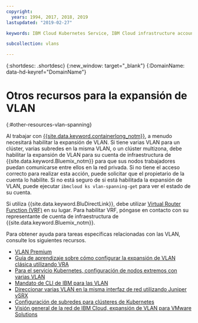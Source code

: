 ```yaml
---
copyright:
  years: 1994, 2017, 2018, 2019
lastupdated: "2019-02-27"

keywords: IBM Cloud Kubernetes Service, IBM Cloud infrastructure account, private network

subcollection: vlans

---
```


{:shortdesc: .shortdesc}
{:new_window: target="_blank"}
{:DomainName: data-hd-keyref="DomainName"}

# Otros recursos para la expansión de VLAN
{:#other-resources-vlan-spanning}

Al trabajar con [{{site.data.keyword.containerlong_notm}}](https://{DomainName}/docs/containers/container_index.html), a menudo necesitará habilitar la expansión de VLAN. Si tiene varias VLAN para un clúster, varias subredes en la misma VLAN, o un clúster multizona, debe habilitar la expansión de VLAN para su cuenta de infraestructura de {{site.data.keyword.Bluemix_notm}} para que sus nodos trabajadores puedan comunicarse entre ellos en la red privada. Si no tiene el acceso correcto para realizar esta acción, puede solicitar que el propietario de la cuenta lo habilite. Si no está seguro de si está habilitada la expansión de VLAN, puede ejecutar `ibmcloud ks vlan-spanning-get` para ver el estado de su cuenta.

Si utiliza {{site.data.keyword.BluDirectLink}}, debe utilizar [Virtual Router Function (VRF)](https://{DomainName}/docs/infrastructure/direct-link/subnet-configuration.html#more-about-using-vrf) en su lugar. Para habilitar VRF, póngase en contacto con su representante de cuenta de infraestructura de {{site.data.keyword.Bluemix_notm}}.

Para obtener ayuda para tareas específicas relacionadas con las VLAN, consulte los siguientes recursos. 

* [VLAN Premium](https://www.ibm.com/blogs/bluemix/2018/12/introducing-premium-vlans-are-you-compute-first-or-network-first/)
* [Guía de aprendizaje sobre cómo configurar la expansión de VLAN clásica utilizando VRA](/docs/tutorials?topic=solution-tutorials-vlan-spanning)
* [Para el servicio Kubernetes, configuración de nodos extremos con varias VLAN](/docs/containers?topic=containers-edge_nodes_multiple_vlans)
* [Mandato de CLI de IBM para las VLAN](/docs/cli/reference/ibmcloud?topic=cloud-cli-manage-classic-vlans)
* [Direccionar varias VLAN en la misma interfaz de red utilizando Juniper vSRX](/docs/infrastructure/vsrx?topic=vsrx-route-multiple-vlans-over-the-same-network-interface)
* [Configuración de subredes para clústeres de Kubernetes](/docs/containers?topic=containers-subnets#vlan-spanning)
* [Visión general de la red de IBM Cloud, expansión de VLAN para VMware Solutions](/docs/services/vmwaresolutions/archiref/vcsnsxt?topic=vmware-solutions-vcsnsxt-overview-ic4vnetwork#vcsnsxt-overview-ic4vnetwork-vlan-spanning)

